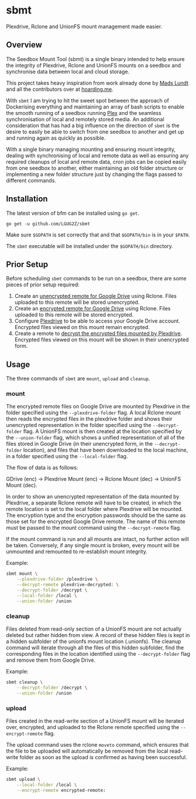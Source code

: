 # sbmt
Plexdrive, Rclone and UnionFS mount management made easier.

## Overview
The Seedbox Mount Tool (sbmt) is a single binary intended to help ensure the integrity
of Plexdrive, Rclone and UnionFS mounts on a seedbox and synchronise data between local
and cloud storage.

This project takes heavy inspiration from work already done by [Mads Lundt](https://github.com/madslundt/docker-cloud-media-scripts)
and all the contributors over at [hoarding.me](https://hoarding.me/).

With `sbmt` I am trying to hit the sweet spot between the approach of Dockerising everything
and maintaining an array of bash scripts to enable the smooth running of a seedbox running
[Plex](https://plex.tv) and the seamless synchronisation of local and remotely stored media.
An additional consideration that has had a big influence on the direction of `sbmt` is
the desire to easily be able to switch from one seedbox to another and get up and running
again as quickly as possible.

With a single binary managing mounting and ensuring mount integrity, dealing with synchronising
of local and remote data as well as ensuring any required cleanups of local and remote data,
cron jobs can be copied easily from one seedbox to another, either maintaining an old folder
structure or implementing a new folder structure just by changing the flags passed to different
commands.

## Installation
The latest version of bfm can be installed using `go get`.

```
go get -u github.com/LGUG2Z/sbmt
```

Make sure `$GOPATH` is set correctly that and that `$GOPATH/bin` is in your `$PATH`.

The `sbmt` executable will be installed under the `$GOPATH/bin` directory.

## Prior Setup
Before scheduling `sbmt` commands to be run on a seedbox, there are some pieces of prior
setup required:

1. Create an [unencrypted remote for Google Drive](https://rclone.org/drive/) using Rclone. 
Files uploaded to this remote will be stored unencrypted.
2. Create an [encrypted remote for Google Drive](https://rclone.org/drive/) using Rclone.
Files uploaded to this remote will be stored encrypted.
3. Configure [Plexdrive](https://github.com/dweidenfeld/plexdrive) to be able to access your Google Drive account.
Encrypted files viewed on this mount remain encrypted.
4. Create a remote to [decrypt the encrypted files mounted by Plexdrive](https://github.com/dweidenfeld/plexdrive/issues/206).
Encrypted files viewed on this mount will be shown in their unencrypted form.

## Usage

The three commands of `sbmt` are `mount`, `upload` and `cleanup`.

### mount

The encrypted remote files on Google Drive are mounted by Plexdrive in the folder
specified using the `--plexdrive-folder` flag. A local Rclone mount then reads the
encrypted files in the plexdrive folder and shows their unencrypted representation
in the folder specified using the `--decrypt-folder` flag. A UnionFS mount is then
created at the location specified by the `--union-folder` flag, which shows a unified
representation of all of the files stored in Google Drive (in their unencrypted
form, in the `--decrypt-folder` location), and files that have been downloaded to
the local machine, in a folder specified using the `--local-folder` flag.

The flow of data is as follows:

GDrive (enc) -> Plexdrive Mount (enc) -> Rclone Mount (dec) -> UnionFS Mount (dec).

In order to show an unencrypted representation of the data mounted by Plexdrive,
a separate Rclone remote will have to be created, in which the remote location
is set to the local folder where Plexdrive will be mounted. The encryption type
and the encryption passwords should be the same as those set for the encrypted
Google Drive remote. The name of this remote must be passed to the mount command
using the `--decrypt-remote` flag.

If the mount command is run and all mounts are intact, no further action will be
taken. Conversely, if any single mount is broken, every mount will be unmounted
and remounted to re-establish mount integrity.

Example:

```bash
sbmt mount \
    --plexdrive-folder /plexdrive \
    --decrypt-remote plexdrive-decrypted: \
    --decrypt-folder /decrypt \
    --local-folder /local \
    --union-folder /union
```

### cleanup

Files deleted from read-only section of a UnionFS mount are not actually deleted but
rather hidden from view. A record of these hidden files is kept in a hidden subfolder of
the unionfs mount location (.unionfs). The cleanup command will iterate through all the
files of this hidden subfolder, find the corresponding files in the location identified
using the `--decrypt-folder` flag and remove them from Google Drive.

Example:
```bash
sbmt cleanup \
    --decrypt-folder /decrypt \
    --union-folder /union
```

### upload

Files created in the read-write section of a UnionFS mount will be iterated over,
encrypted, and uploaded to the Rclone remote specified using the `--encrypt-remote`
flag.

The upload command uses the rclone `moveto` command, which ensures that the file
to be uploaded will automatically be removed from the local read-write folder as
soon as the upload is confirmed as having been successful.

Example:

```bash
sbmt upload \
    --local-folder /local \
    --encrypt-remote encrypted-remote:
```

